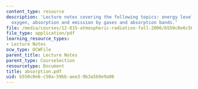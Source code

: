 ```yaml
---
content_type: resource
description: 'Lecture notes covering the following topics: energy level diagram for
  oxygen, absorption and emission by gases and absorption bands.'
file: /media/courses/12-815-atmospheric-radiation-fall-2006/b550c0e6c50a59bbaee39b3a5b9e9a06_absorption.pdf
file_type: application/pdf
learning_resource_types:
- Lecture Notes
ocw_type: OCWFile
parent_title: Lecture Notes
parent_type: CourseSection
resourcetype: Document
title: absorption.pdf
uid: b550c0e6-c50a-59bb-aee3-9b3a5b9e9a06
---
```


